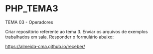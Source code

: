 # PHP_TEMA3
TEMA 03 - Operadores

Criar repositório referente ao tema 3. Enviar os arquivos de exemplos trabalhados em sala. Responder o formulário abaixo:

https://almeida-cma.github.io/receber/
